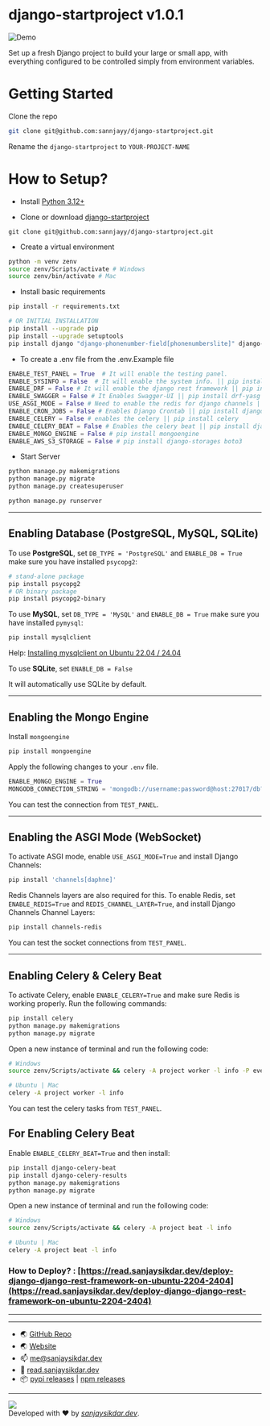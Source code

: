 # django-startproject v1.0.1
![Demo](https://cdn.sanjaysikdar.dev/assets/django-startproject/demo-1.png)

Set up a fresh Django project to build your large or small app, with everything configured to be controlled simply from environment variables. 

# Getting Started 

Clone the repo

```bash
git clone git@github.com:sannjayy/django-startproject.git
```

Rename the `django-startproject` to `YOUR-PROJECT-NAME`

# How to Setup?
- Install [Python 3.12+](https://www.python.org/)

- Clone or download [django-startproject](https://github.com/sannjayy/django-startproject) 

`git clone git@github.com:sannjayy/django-startproject.git`

- Create a virtual environment
```bash
python -m venv zenv
source zenv/Scripts/activate # Windows
source zenv/bin/activate # Mac
```

- Install basic requirements
```bash
pip install -r requirements.txt

# OR INITIAL INSTALLATION 
pip install --upgrade pip
pip install --upgrade setuptools
pip install django "django-phonenumber-field[phonenumberslite]" django-import-export django-filter django-cleanup gunicorn whitenoise django-cors-headers python-dotenv
```

- To create a .env file from the .env.Example file

```python
ENABLE_TEST_PANEL = True  # It will enable the testing panel.
ENABLE_SYSINFO = False  # It will enable the system info. || pip install psutil
ENABLE_DRF = False # It will enable the django rest framework || pip install djangorestframework djangorestframework-simplejwt
ENABLE_SWAGGER = False # It Enables Swagger-UI || pip install drf-yasg
USE_ASGI_MODE = False # Need to enable the redis for django channels || pip install 'channels[daphne]'
ENABLE_CRON_JOBS = False # Enables Django Crontab || pip install django_crontab
ENABLE_CELERY = False # enables the celery || pip install celery
ENABLE_CELERY_BEAT = False # Enables the celery beat || pip install django-celery-beat django-celery-results
ENABLE_MONGO_ENGINE = False # pip install mongoengine
ENABLE_AWS_S3_STORAGE = False # pip install django-storages boto3
```
- Start Server

```bash
python manage.py makemigrations
python manage.py migrate
python manage.py createsuperuser

python manage.py runserver
```

---

## Enabling Database (PostgreSQL, MySQL, SQLite)

To use **PostgreSQL**, set `DB_TYPE = 'PostgreSQL'` and `ENABLE_DB = True` make sure you have installed `psycopg2`:

```bash
# stand-alone package
pip install psycopg2
# OR binary package
pip install psycopg2-binary
```

To use **MySQL**, set `DB_TYPE = 'MySQL'` and `ENABLE_DB = True` make sure you have installed `pymysql`:

```bash
pip install mysqlclient
```

Help: [Installing mysqlclient on Ubuntu 22.04 / 24.04](https://read.sanjaysikdar.dev/installing-mysqlclient-on-ubuntu-2204-2404)

To use **SQLite**, set `ENABLE_DB = False` 

It will automatically use SQLite by default.

---

## Enabling the Mongo Engine

Install `mongoengine` 

```bash
pip install mongoengine
```

Apply the following changes to your `.env` file.

```python
ENABLE_MONGO_ENGINE = True
MONGODB_CONNECTION_STRING = 'mongodb://username:password@host:27017/db?authSource=admin'
```

You can test the connection from `TEST_PANEL`.

---

## Enabling the ASGI Mode (WebSocket)

To activate ASGI mode, enable `USE_ASGI_MODE=True` and install Django Channels:


```bash
pip install 'channels[daphne]'
```

Redis Channels layers are also required for this. To enable Redis, set `ENABLE_REDIS=True` and `REDIS_CHANNEL_LAYER=True`, and install Django Channels Channel Layers:

```bash
pip install channels-redis
```

You can test the socket connections from `TEST_PANEL`.

---

## Enabling Celery & Celery Beat

To activate Celery, enable `ENABLE_CELERY=True` and make sure Redis is working properly. Run the following commands:

```bash
pip install celery
python manage.py makemigrations
python manage.py migrate
```

Open a new instance of terminal and run the following code:

```bash
# Windows
source zenv/Scripts/activate && celery -A project worker -l info -P eventlet 

# Ubuntu | Mac
celery -A project worker -l info
```

You can test the celery tasks from `TEST_PANEL`.

## For Enabling Celery Beat

Enable `ENABLE_CELERY_BEAT=True` and then install:

```bash
pip install django-celery-beat
pip install django-celery-results
python manage.py makemigrations
python manage.py migrate
```

Open a new instance of terminal and run the following code:

```bash
# Windows
source zenv/Scripts/activate && celery -A project beat -l info  

# Ubuntu | Mac
celery -A project beat -l info
```

### How to Deploy? : [https://read.sanjaysikdar.dev/deploy-django-django-rest-framework-on-ubuntu-2204-2404](https://read.sanjaysikdar.dev/deploy-django-django-rest-framework-on-ubuntu-2204-2404)
--- 
---

- 🌏 [GitHub Repo](https://github.com/sannjayy/django-startproject) 
- 🌏 [Website](https://www.sanjaysikdar.dev) 
- 📫 <me@sanjaysikdar.dev>
- 📖 [read.sanjaysikdar.dev](https://read.sanjaysikdar.dev)
- 📦 [pypi releases](https://pypi.org/user/sannjayy/) | [npm releases](https://www.npmjs.com/~sannjayy)

---

[![](https://img.shields.io/github/followers/sannjayy?style=social)](https://github.com/sannjayy)  
Developed with ❤️ by *[sanjaysikdar.dev](https://www.sanjaysikdar.dev)*.
